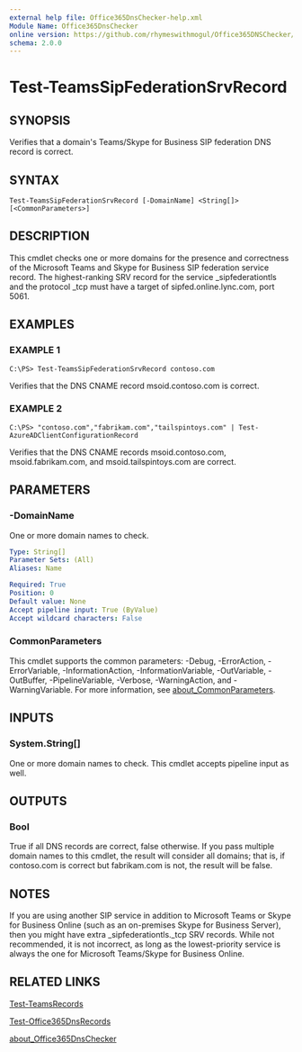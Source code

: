 ```yaml
---
external help file: Office365DnsChecker-help.xml
Module Name: Office365DnsChecker
online version: https://github.com/rhymeswithmogul/Office365DNSChecker/blob/main/man/en-US/Test-TeamsSipFederationSrvRecord.md
schema: 2.0.0
---
```


# Test-TeamsSipFederationSrvRecord

## SYNOPSIS
Verifies that a domain's Teams/Skype for Business SIP federation DNS record is correct.

## SYNTAX

```
Test-TeamsSipFederationSrvRecord [-DomainName] <String[]> [<CommonParameters>]
```

## DESCRIPTION
This cmdlet checks one or more domains for the presence and correctness of the Microsoft Teams and Skype for Business SIP federation service record.  The highest-ranking SRV record for the service _sipfederationtls and the protocol _tcp must have a target of sipfed.online.lync.com, port 5061.

## EXAMPLES

### EXAMPLE 1
```
C:\PS> Test-TeamsSipFederationSrvRecord contoso.com
```

Verifies that the DNS CNAME record msoid.contoso.com is correct.

### EXAMPLE 2
```
C:\PS> "contoso.com","fabrikam.com","tailspintoys.com" | Test-AzureADClientConfigurationRecord
```

Verifies that the DNS CNAME records msoid.contoso.com, msoid.fabrikam.com, and msoid.tailspintoys.com are correct.

## PARAMETERS

### -DomainName
One or more domain names to check.

```yaml
Type: String[]
Parameter Sets: (All)
Aliases: Name

Required: True
Position: 0
Default value: None
Accept pipeline input: True (ByValue)
Accept wildcard characters: False
```

### CommonParameters
This cmdlet supports the common parameters: -Debug, -ErrorAction, -ErrorVariable, -InformationAction, -InformationVariable, -OutVariable, -OutBuffer, -PipelineVariable, -Verbose, -WarningAction, and -WarningVariable. For more information, see [about_CommonParameters](http://go.microsoft.com/fwlink/?LinkID=113216).

## INPUTS

### System.String[]
One or more domain names to check.  This cmdlet accepts pipeline input as well.

## OUTPUTS

### Bool
True if all DNS records are correct, false otherwise.  If you pass multiple domain names to this cmdlet, the result will consider all domains;  that is, if contoso.com is correct but fabrikam.com is not, the result will be false.

## NOTES
If you are using another SIP service in addition to Microsoft Teams or Skype for Business Online (such as an on-premises Skype for Business Server), then you might have extra _sipfederationtls._tcp SRV records.  While not recommended, it is not incorrect, as long as the lowest-priority service is always the one for Microsoft Teams/Skype for Business Online.

## RELATED LINKS

[Test-TeamsRecords]()

[Test-Office365DnsRecords]()

[about_Office365DnsChecker]()

